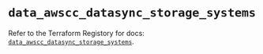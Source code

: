 # `data_awscc_datasync_storage_systems`

Refer to the Terraform Registory for docs: [`data_awscc_datasync_storage_systems`](https://registry.terraform.io/providers/hashicorp/awscc/0.70.0/docs/data-sources/datasync_storage_systems).
